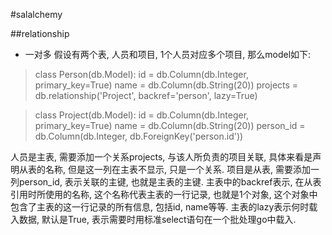 #salalchemy

##relationship

- 一对多
假设有两个表, 人员和项目, 1个人员对应多个项目, 那么model如下:
> class Person(db.Model):
    id = db.Column(db.Integer, primary_key=True)
    name = db.Column(db.String(20))
    projects = db.relationship('Project', backref='person', lazy=True)

> class Project(db.Model):
    id = db.Column(db.Integer, primary_key=True)
    name = db.Column(db.String(20))
    person_id = db.Column(db.Integer, db.ForeignKey('person.id'))

人员是主表, 需要添加一个关系projects, 与该人所负责的项目关联, 具体来看是声明从表的名称, 但是这一列在主表不显示, 只是一个关系.
项目是从表, 需要添加一列person_id, 表示关联的主键, 也就是主表的主键.
主表中的backref表示, 在从表引用时所使用的名称, 这个名称代表主表的一行记录, 也就是1个对象, 这个对象中包含了主表的这一行记录的所有信息, 包括id, name等等.
主表的lazy表示何时载入数据, 默认是True, 表示需要时用标准select语句在一个批处理go中载入.
